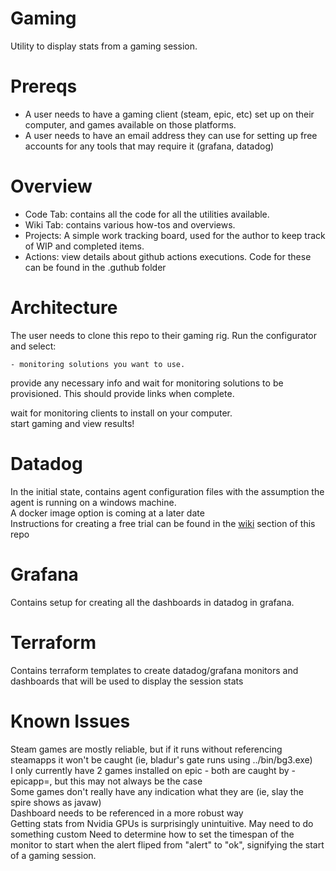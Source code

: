 # Gaming
Utility to display stats from a gaming session.

# Prereqs
- A user needs to have a gaming client (steam, epic, etc) set up on their computer, and games available on those platforms.  
- A user needs to have an email address they can use for setting up free accounts for any tools that may require it (grafana, datadog)

# Overview
- Code Tab: contains all the code for all the utilities available.
- Wiki Tab: contains various how-tos and overviews.
- Projects: A simple work tracking board, used for the author to keep track of WIP and completed items.
- Actions: view details about github actions executions.  Code for these can be found in the .guthub folder 


# Architecture

The user needs to clone this repo to their gaming rig.
Run the configurator and select: 

    - monitoring solutions you want to use.

provide any necessary info and wait for monitoring solutions to be provisioned.  This should provide links when complete.

wait for monitoring clients to install on your computer.  
start gaming and view results!


# Datadog
In the initial state, contains agent configuration files with the assumption the agent is running on a windows machine.   
A docker image option is coming at a later date  
Instructions for creating a free trial can be found in the [wiki](https://github.com/klimatt12/Gaming/wiki/Create-Free-Trial-of-Datadog) section of this repo

# Grafana
Contains setup for creating all the dashboards in datadog in grafana.

# Terraform 
Contains terraform templates to create datadog/grafana monitors and dashboards that will be used to display the session stats

# Known Issues
Steam games are mostly reliable, but if it runs without referencing steamapps it won't be caught (ie, bladur's gate runs using ../bin/bg3.exe)  
I only currently have 2 games installed on epic - both are caught by -epicapp=, but this may not always be the case  
Some games don't really have any indication what they are (ie, slay the spire shows as javaw)   
Dashboard needs to be referenced in a more robust way  
Getting stats from Nvidia GPUs is surprisingly unintuitive. May need to do something custom
Need to determine how to set the timespan of the monitor to start when the alert fliped from "alert" to "ok", signifying the start of a gaming session.  
